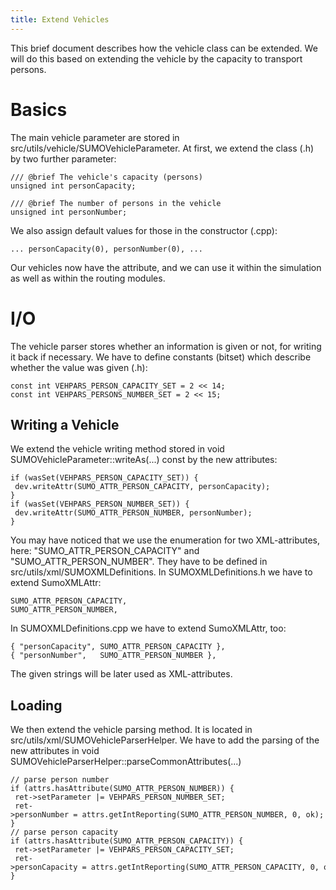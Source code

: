```yaml
---
title: Extend Vehicles
---
```


This brief document describes how the vehicle class can be extended. We
will do this based on extending the vehicle by the capacity to transport
persons.

# Basics

The main vehicle parameter are stored in
src/utils/vehicle/SUMOVehicleParameter. At first, we extend the class
(.h) by two further parameter:

```
/// @brief The vehicle's capacity (persons)
unsigned int personCapacity;

/// @brief The number of persons in the vehicle
unsigned int personNumber;
```

We also assign default values for those in the constructor (.cpp):

```
... personCapacity(0), personNumber(0), ...
```

Our vehicles now have the attribute, and we can use it within the
simulation as well as within the routing modules.

# I/O

The vehicle parser stores whether an information is given or not, for
writing it back if necessary. We have to define constants (bitset) which
describe whether the value was given (.h):

```
const int VEHPARS_PERSON_CAPACITY_SET = 2 << 14;
const int VEHPARS_PERSONS_NUMBER_SET = 2 << 15;
```

## Writing a Vehicle

We extend the vehicle writing method stored in void
SUMOVehicleParameter::writeAs(...) const by the new attributes:

```
if (wasSet(VEHPARS_PERSON_CAPACITY_SET)) {
 dev.writeAttr(SUMO_ATTR_PERSON_CAPACITY, personCapacity);
}
if (wasSet(VEHPARS_PERSON_NUMBER_SET)) {
 dev.writeAttr(SUMO_ATTR_PERSON_NUMBER, personNumber);
}
```

You may have noticed that we use the enumeration for two XML-attributes,
here: "SUMO_ATTR_PERSON_CAPACITY" and "SUMO_ATTR_PERSON_NUMBER".
They have to be defined in src/utils/xml/SUMOXMLDefinitions. In
SUMOXMLDefinitions.h we have to extend SumoXMLAttr:

```
SUMO_ATTR_PERSON_CAPACITY,
SUMO_ATTR_PERSON_NUMBER,
```

In SUMOXMLDefinitions.cpp we have to extend SumoXMLAttr, too:

```
{ "personCapacity", SUMO_ATTR_PERSON_CAPACITY },
{ "personNumber",   SUMO_ATTR_PERSON_NUMBER },
```

The given strings will be later used as XML-attributes.

## Loading

We then extend the vehicle parsing method. It is located in
src/utils/xml/SUMOVehicleParserHelper. We have to add the parsing of the
new attributes in void
SUMOVehicleParserHelper::parseCommonAttributes(...)

```
// parse person number
if (attrs.hasAttribute(SUMO_ATTR_PERSON_NUMBER)) {
 ret->setParameter |= VEHPARS_PERSON_NUMBER_SET;
 ret->personNumber = attrs.getIntReporting(SUMO_ATTR_PERSON_NUMBER, 0, ok);
}
// parse person capacity
if (attrs.hasAttribute(SUMO_ATTR_PERSON_CAPACITY)) {
 ret->setParameter |= VEHPARS_PERSON_CAPACITY_SET;
 ret->personCapacity = attrs.getIntReporting(SUMO_ATTR_PERSON_CAPACITY, 0, ok);
}
```
